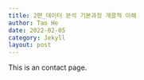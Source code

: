 ```yaml
---
title: 2편_데이터 분석 기본과정 개괄적 이해
author: Tao He
date: 2022-02-05
category: Jekyll
layout: post
---
```


This is an contact page.
